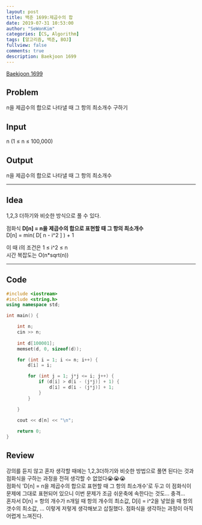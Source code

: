 ```yaml
---
layout: post
title: 백준 1699:제곱수의 합
date: 2019-07-31 10:53:00
author: "SeWonKim"
categories: [CS, Algorithm]
tags: [알고리즘, 백준, BOJ]
fullview: false
comments: true
description: Baekjoon 1699
---
```


[Baekjoon 1699](https://www.acmicpc.net/problem/1699)         


## Problem
  n을 제곱수의 합으로 나타낼 때 그 항의 최소개수 구하기


## Input
  n (1 ≤ n ≤ 100,000)


## Output
  n을 제곱수의 합으로 나타낼 때 그 항의 최소개수



------



## Idea
  1,2,3 더하기와 비슷한 방식으로 풀 수 있다.

  점화식 **D[n] = n을 제곱수의 합으로 표현할 때 그 항의 최소개수**    
  D[n] = min( D[ n - i^2 ] ) + 1

  이 때 i의 조건은 1 ≤ i^2 ≤ n    
  시간 복잡도는 O(n*sqrt(n))

  
------



## Code
```cpp
#include <iostream>
#include <string.h>
using namespace std;

int main() {

	int n;
	cin >> n;
	
	int d[100001];
	memset(d, 0, sizeof(d));

	for (int i = 1; i <= n; i++) {
		d[i] = i;

		for (int j = 1; j*j <= i; j++) {
			if (d[i] > d[i - (j*j)] + 1) {
				d[i] = d[i - (j*j)] + 1;
			}
		}

	}

	cout << d[n] << "\n";
	
	return 0;
}
```





## Review
  강의를 듣지 않고 혼자 생각할 때에는 1,2,3더하기와 비슷한 방법으로 풀면 된다는 것과 점화식을 구하는 과정을 전혀 생각할 수 없었다😭😭😭     
  점화식 'D[n] = n을 제곱수의 합으로 표현할 때 그 항의 최소개수'로 두고 이 점화식이 문제에 그대로 표현되어 있으니 이번 문제가 조금 쉬운축에 속한다는 것도... 충격...    
  혼자서 D[n] = 항의 개수가 n개일 때 항의 개수의 최소값, D[i] = i^2을 넣었을 때 항의 갯수의 최소값, ... 이렇게 저렇게 생각해보고 삽질했다. 점화식을 생각하는 과정이 아직 어렵게 느껴진다.
